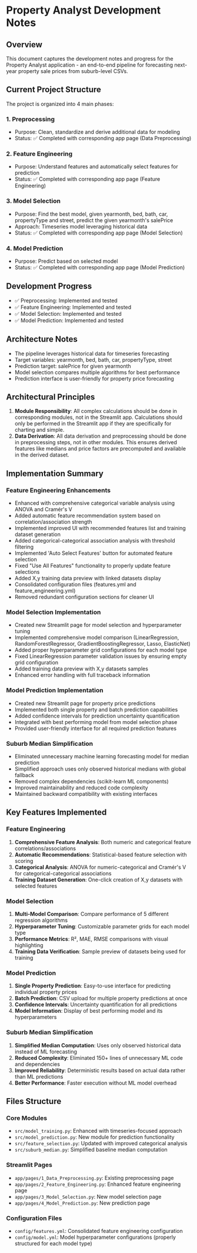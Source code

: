 # Property Analyst Development Notes

## Overview
This document captures the development notes and progress for the Property Analyst application - an end-to-end pipeline for forecasting next-year property sale prices from suburb-level CSVs.

## Current Project Structure

The project is organized into 4 main phases:

### 1. Preprocessing
- Purpose: Clean, standardize and derive additional data for modeling
- Status: ✅ Completed with corresponding app page (Data Preprocessing)

### 2. Feature Engineering  
- Purpose: Understand features and automatically select features for prediction
- Status: ✅ Completed with corresponding app page (Feature Engineering)

### 3. Model Selection
- Purpose: Find the best model, given yearmonth, bed, bath, car, propertyType and street, predict the given yearmonth's salePrice
- Approach: Timeseries model leveraging historical data
- Status: ✅ Completed with corresponding app page (Model Selection)

### 4. Model Prediction
- Purpose: Predict based on selected model
- Status: ✅ Completed with corresponding app page (Model Prediction)

## Development Progress
- ✅ Preprocessing: Implemented and tested
- ✅ Feature Engineering: Implemented and tested
- ✅ Model Selection: Implemented and tested
- ✅ Model Prediction: Implemented and tested

## Architecture Notes
- The pipeline leverages historical data for timeseries forecasting
- Target variables: yearmonth, bed, bath, car, propertyType, street
- Prediction target: salePrice for given yearmonth
- Model selection compares multiple algorithms for best performance
- Prediction interface is user-friendly for property price forecasting

## Architectural Principles
1. **Module Responsibility**: All complex calculations should be done in corresponding modules, not in the Streamlit app. Calculations should only be performed in the Streamlit app if they are specifically for charting and simple.
2. **Data Derivation**: All data derivation and preprocessing should be done in preprocessing steps, not in other modules. This ensures derived features like medians and price factors are precomputed and available in the derived dataset.

## Implementation Summary

### Feature Engineering Enhancements
- Enhanced with comprehensive categorical variable analysis using ANOVA and Cramér's V
- Added automatic feature recommendation system based on correlation/association strength
- Implemented improved UI with recommended features list and training dataset generation
- Added categorical-categorical association analysis with threshold filtering
- Implemented 'Auto Select Features' button for automated feature selection
- Fixed "Use All Features" functionality to properly update feature selections
- Added X,y training data preview with linked datasets display
- Consolidated configuration files (features.yml and feature_engineering.yml)
- Removed redundant configuration sections for cleaner UI

### Model Selection Implementation
- Created new Streamlit page for model selection and hyperparameter tuning
- Implemented comprehensive model comparison (LinearRegression, RandomForestRegressor, GradientBoostingRegressor, Lasso, ElasticNet)
- Added proper hyperparameter grid configurations for each model type
- Fixed LinearRegression parameter validation issues by ensuring empty grid configuration
- Added training data preview with X,y datasets samples
- Enhanced error handling with full traceback information

### Model Prediction Implementation
- Created new Streamlit page for property price predictions
- Implemented both single property and batch prediction capabilities
- Added confidence intervals for prediction uncertainty quantification
- Integrated with best performing model from model selection phase
- Provided user-friendly interface for all required prediction features

### Suburb Median Simplification
- Eliminated unnecessary machine learning forecasting model for median prediction
- Simplified approach uses only observed historical medians with global fallback
- Removed complex dependencies (scikit-learn ML components)
- Improved maintainability and reduced code complexity
- Maintained backward compatibility with existing interfaces

## Key Features Implemented

### Feature Engineering
1. **Comprehensive Feature Analysis**: Both numeric and categorical feature correlations/associations
2. **Automatic Recommendations**: Statistical-based feature selection with scoring
3. **Categorical Analysis**: ANOVA for numeric-categorical and Cramér's V for categorical-categorical associations
4. **Training Dataset Generation**: One-click creation of X,y datasets with selected features

### Model Selection
1. **Multi-Model Comparison**: Compare performance of 5 different regression algorithms
2. **Hyperparameter Tuning**: Customizable parameter grids for each model type
3. **Performance Metrics**: R², MAE, RMSE comparisons with visual highlighting
4. **Training Data Verification**: Sample preview of datasets being used for training

### Model Prediction
1. **Single Property Prediction**: Easy-to-use interface for predicting individual property prices
2. **Batch Prediction**: CSV upload for multiple property predictions at once
3. **Confidence Intervals**: Uncertainty quantification for all predictions
4. **Model Information**: Display of best performing model and its hyperparameters

### Suburb Median Simplification
1. **Simplified Median Computation**: Uses only observed historical data instead of ML forecasting
2. **Reduced Complexity**: Eliminated 150+ lines of unnecessary ML code and dependencies
3. **Improved Reliability**: Deterministic results based on actual data rather than ML predictions
4. **Better Performance**: Faster execution without ML model overhead

## Files Structure

### Core Modules
- `src/model_training.py`: Enhanced with timeseries-focused approach
- `src/model_prediction.py`: New module for prediction functionality
- `src/feature_selection.py`: Updated with improved categorical analysis
- `src/suburb_median.py`: Simplified baseline median computation

### Streamlit Pages
- `app/pages/1_Data_Preprocessing.py`: Existing preprocessing page
- `app/pages/2_Feature_Engineering.py`: Enhanced feature engineering page
- `app/pages/3_Model_Selection.py`: New model selection page
- `app/pages/4_Model_Prediction.py`: New prediction page

### Configuration Files
- `config/features.yml`: Consolidated feature engineering configuration
- `config/model.yml`: Model hyperparameter configurations (properly structured for each model type)